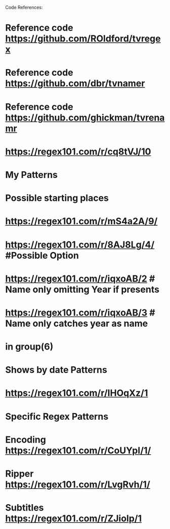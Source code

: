 Code References:

# Reference code https://github.com/ROldford/tvregex
# Reference code https://github.com/dbr/tvnamer
# Reference code https://github.com/ghickman/tvrenamr

# https://regex101.com/r/cq8tVJ/10

# My Patterns
# Possible starting places
# https://regex101.com/r/mS4a2A/9/
# https://regex101.com/r/8AJ8Lg/4/ #Possible Option
# https://regex101.com/r/iqxoAB/2 # Name only omitting Year if presents
# https://regex101.com/r/iqxoAB/3 # Name only catches year as name
# in group(6)

# Shows by date Patterns
# https://regex101.com/r/IHOqXz/1

# Specific Regex Patterns
# Encoding https://regex101.com/r/CoUYpI/1/
# Ripper  https://regex101.com/r/LvgRvh/1/
# Subtitles https://regex101.com/r/ZJiolp/1
